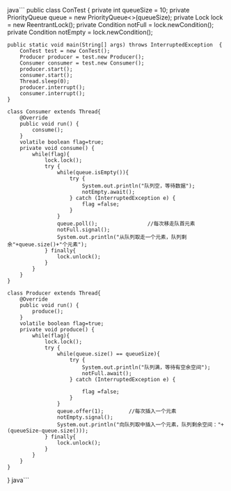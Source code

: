 
java```
public class ConTest {
    private int queueSize = 10;
    private PriorityQueue<Integer> queue = new PriorityQueue<>(queueSize);
    private Lock lock = new ReentrantLock();
    private Condition notFull = lock.newCondition();
    private Condition notEmpty = lock.newCondition();

    public static void main(String[] args) throws InterruptedException  {
        ConTest test = new ConTest();
        Producer producer = test.new Producer();
        Consumer consumer = test.new Consumer();
        producer.start();
        consumer.start();
        Thread.sleep(0);
        producer.interrupt();
        consumer.interrupt();
    }

    class Consumer extends Thread{
        @Override
        public void run() {
            consume();
        }
        volatile boolean flag=true;
        private void consume() {
            while(flag){
                lock.lock();
                try {
                    while(queue.isEmpty()){
                        try {
                            System.out.println("队列空，等待数据");
                            notEmpty.await();
                        } catch (InterruptedException e) {
                            flag =false;
                        }
                    }
                    queue.poll();                //每次移走队首元素
                    notFull.signal();
                    System.out.println("从队列取走一个元素，队列剩余"+queue.size()+"个元素");
                } finally{
                    lock.unlock();
                }
            }
        }
    }

    class Producer extends Thread{
        @Override
        public void run() {
            produce();
        }
        volatile boolean flag=true;
        private void produce() {
            while(flag){
                lock.lock();
                try {
                    while(queue.size() == queueSize){
                        try {
                            System.out.println("队列满，等待有空余空间");
                            notFull.await();
                        } catch (InterruptedException e) {

                            flag =false;
                        }
                    }
                    queue.offer(1);        //每次插入一个元素
                    notEmpty.signal();
                    System.out.println("向队列取中插入一个元素，队列剩余空间："+(queueSize-queue.size()));
                } finally{
                    lock.unlock();
                }
            }
        }
    }
}
java```

